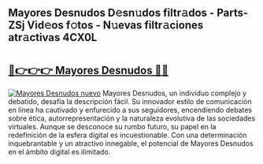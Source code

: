 ## Mayores Desnudos D𝚎sn𝚞dos filtr𝚊dos - Parts-ZSj Vid𝚎os f𝚘tos - N𝚞evas filtr𝚊ciones atr𝚊ctivas 4CX0L

# <h2><a href="http://mbdis2l.tromn.icu/?c=Mayores+Desnudos">🔗👉👉👉 Mayores Desnudos 🔗🔗</a></h2>

[![Mayores Desnudos nuevo](https://i.imgur.com/pEAQMta.gif)](http://mbdis2l.tromn.icu/?c=Mayores+Desnudos)
Mayores Desnudos, un individuo complejo y debatido, desafía la descripción fácil. Su innovador estilo de comunicación en línea ha cautivado y enfurecido a sus seguidores, encendiendo debates sobre ética, autorrepresentación y la naturaleza evolutiva de las sociedades virtuales. Aunque se desconoce su rumbo futuro, su papel en la redefinición de la esfera digital es incuestionable. Con una determinación inquebrantable y un atractivo innegable, el potencial de Mayores Desnudos en el ámbito digital es ilimitado.

